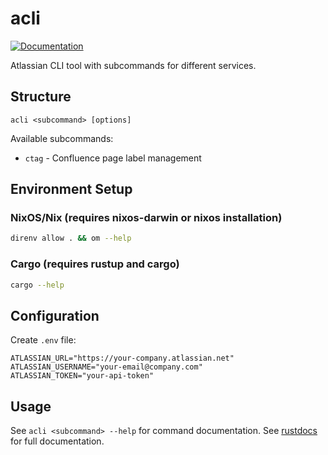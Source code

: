 # acli

[![Documentation](https://docs.rs/acli/badge.svg)](https://ocasazza.github.io/acli/docs/index.html)

Atlassian CLI tool with subcommands for different services.

## Structure

```
acli <subcommand> [options]
```

Available subcommands:
- `ctag` - Confluence page label management

## Environment Setup

### NixOS/Nix (requires nixos-darwin or nixos installation)

```bash
direnv allow . && om --help
```

### Cargo (requires rustup and cargo)

```bash
cargo --help
```

## Configuration

Create `.env` file:
```
ATLASSIAN_URL="https://your-company.atlassian.net"
ATLASSIAN_USERNAME="your-email@company.com"
ATLASSIAN_TOKEN="your-api-token"
```

## Usage

See `acli <subcommand> --help` for command documentation. See [rustdocs](https://ocasazza.github.io/acli/docs/index.html) for full documentation.
